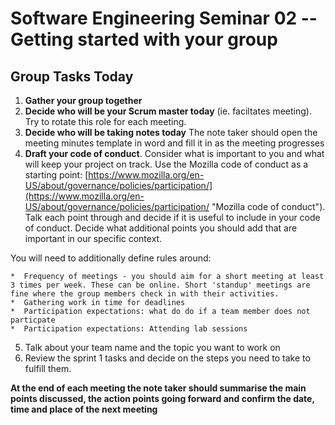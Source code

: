 # Software Engineering Seminar 02 -- Getting started with your group



## Group Tasks Today

1. __Gather your group together__
2. __Decide who will be your Scrum master today__ (ie. faciltates meeting).  Try to rotate this role for each meeting.
3. __Decide who will be taking notes today__  The note taker should open the meeting minutes template in word and fill it in as the meeting progresses
4. __Draft your code of conduct__.  Consider what is important to you and what will keep your project on track.  Use the Mozilla code of conduct as a starting point: [https://www.mozilla.org/en-US/about/governance/policies/participation/](https://www.mozilla.org/en-US/about/governance/policies/participation/ "Mozilla code of conduct"). Talk each point through and decide if it is useful to include in your code of conduct.  Decide what additional points you should add that are important in our specific context.  

You will need to additionally define rules around:

    *  Frequency of meetings - you should aim for a short meeting at least 3 times per week. These can be online. Short 'standup' meetings are fine where the group members check in with their activities.
    *  Gathering work in time for deadlines
    *  Participation expectations: what do do if a team member does not particpate
    *  Participation expectations: Attending lab sessions
    
5. Talk about your team name and the topic you want to work on
6. Review the sprint 1 tasks and decide on the steps you need to take to fulfill them.

__At the end of each meeting the note taker should summarise the main points discussed, the action points going forward and confirm the date, time and place of the next meeting__

